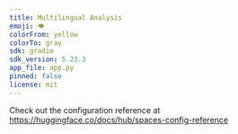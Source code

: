 ```yaml
---
title: Multilingual Analysis
emoji: 👁
colorFrom: yellow
colorTo: gray
sdk: gradio
sdk_version: 5.23.3
app_file: app.py
pinned: false
license: mit
---
```


Check out the configuration reference at https://huggingface.co/docs/hub/spaces-config-reference
